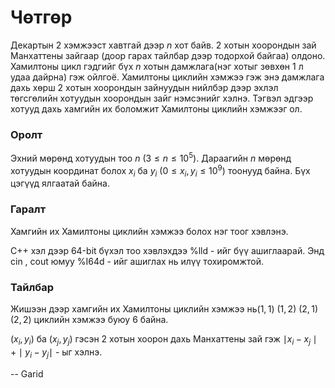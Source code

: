 Чөтгөр
======
Декартын 2 хэмжээст хавтгай дээр $n$ хот байв. 2 хотын хоорондын зай Манхаттены зайгаар (доор гарах тайлбар дээр тодорхой байгаа) олдоно. Хамилтоны цикл гэдгийг бүх $n$ хотын дамжлага(нэг хотыг зөвхөн 1 л удаа дайрна) гэж ойлгоё. Хамилтоны циклийн хэмжээ гэж энэ дамжлага дахь хөрш 2 хотын хоорондын зайнуудын нийлбэр дээр эхлэл төгсгөлийн хотуудын хоорондын зайг нэмсэнийг хэлнэ. Тэгвэл эдгээр хотууд дахь хамгийн их боломжит Хамилтоны циклийн хэмжээг ол.


### Оролт

Эхний мөрөнд хотуудын тоо $n$ ($3\le n\le 10^5$). Дараагийн $n$ мөрөнд хотуудын координат болох $x_i$ ба $y_i$ ($0\le x_i , y_i\le 10^9$) тоонууд байна. Бүх цэгүүд ялгаатай байна.


### Гаралт

Хамгийн их Хамилтоны циклийн хэмжээ болох нэг тоог хэвлэнэ.

C++ хэл дээр 64-bit бүхэл тоо хэвлэхдээ %lld - ийг бүү ашиглаарай. Энд cin , cout юмуу %I64d - ийг ашиглах нь илүү тохиромжтой.

### Тайлбар
Жишээн дээр хамгийн их Хамилтоны циклийн хэмжээ нь($1,1$) ($1,2$) ($2,1$) ($2,2$) циклийн хэмжээ буюу $6$ байна.


($x_i,y_i$) ба ($x_j,y_j$) гэсэн 2 хотын хоорон дахь Манхаттены зай гэж $\mid x_i - x_j\mid + \mid y_i - y_j\mid$ - ыг хэлнэ.

-- Garid
